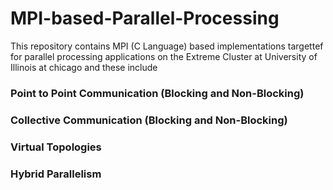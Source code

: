 # MPI-based-Parallel-Processing
This repository contains MPI (C Language) based implementations targettef for parallel processing applications on the Extreme Cluster at University of Illinois at chicago and these include

### Point to Point Communication (Blocking and Non-Blocking)
### Collective Communication (Blocking and Non-Blocking)
### Virtual Topologies
### Hybrid Parallelism
